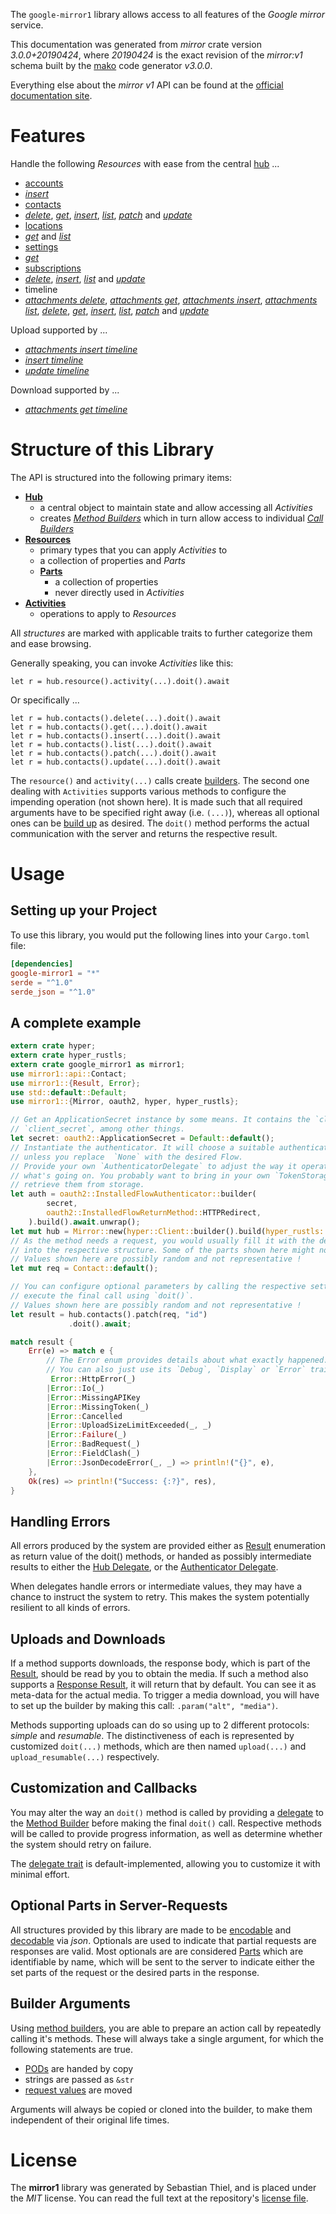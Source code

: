 <!---
DO NOT EDIT !
This file was generated automatically from 'src/mako/api/README.md.mako'
DO NOT EDIT !
-->
The `google-mirror1` library allows access to all features of the *Google mirror* service.

This documentation was generated from *mirror* crate version *3.0.0+20190424*, where *20190424* is the exact revision of the *mirror:v1* schema built by the [mako](http://www.makotemplates.org/) code generator *v3.0.0*.

Everything else about the *mirror* *v1* API can be found at the
[official documentation site](https://developers.google.com/glass).
# Features

Handle the following *Resources* with ease from the central [hub](https://docs.rs/google-mirror1/3.0.0+20190424/google_mirror1/Mirror) ... 

* [accounts](https://docs.rs/google-mirror1/3.0.0+20190424/google_mirror1/api::Account)
 * [*insert*](https://docs.rs/google-mirror1/3.0.0+20190424/google_mirror1/api::AccountInsertCall)
* [contacts](https://docs.rs/google-mirror1/3.0.0+20190424/google_mirror1/api::Contact)
 * [*delete*](https://docs.rs/google-mirror1/3.0.0+20190424/google_mirror1/api::ContactDeleteCall), [*get*](https://docs.rs/google-mirror1/3.0.0+20190424/google_mirror1/api::ContactGetCall), [*insert*](https://docs.rs/google-mirror1/3.0.0+20190424/google_mirror1/api::ContactInsertCall), [*list*](https://docs.rs/google-mirror1/3.0.0+20190424/google_mirror1/api::ContactListCall), [*patch*](https://docs.rs/google-mirror1/3.0.0+20190424/google_mirror1/api::ContactPatchCall) and [*update*](https://docs.rs/google-mirror1/3.0.0+20190424/google_mirror1/api::ContactUpdateCall)
* [locations](https://docs.rs/google-mirror1/3.0.0+20190424/google_mirror1/api::Location)
 * [*get*](https://docs.rs/google-mirror1/3.0.0+20190424/google_mirror1/api::LocationGetCall) and [*list*](https://docs.rs/google-mirror1/3.0.0+20190424/google_mirror1/api::LocationListCall)
* [settings](https://docs.rs/google-mirror1/3.0.0+20190424/google_mirror1/api::Setting)
 * [*get*](https://docs.rs/google-mirror1/3.0.0+20190424/google_mirror1/api::SettingGetCall)
* [subscriptions](https://docs.rs/google-mirror1/3.0.0+20190424/google_mirror1/api::Subscription)
 * [*delete*](https://docs.rs/google-mirror1/3.0.0+20190424/google_mirror1/api::SubscriptionDeleteCall), [*insert*](https://docs.rs/google-mirror1/3.0.0+20190424/google_mirror1/api::SubscriptionInsertCall), [*list*](https://docs.rs/google-mirror1/3.0.0+20190424/google_mirror1/api::SubscriptionListCall) and [*update*](https://docs.rs/google-mirror1/3.0.0+20190424/google_mirror1/api::SubscriptionUpdateCall)
* timeline
 * [*attachments delete*](https://docs.rs/google-mirror1/3.0.0+20190424/google_mirror1/api::TimelineAttachmentDeleteCall), [*attachments get*](https://docs.rs/google-mirror1/3.0.0+20190424/google_mirror1/api::TimelineAttachmentGetCall), [*attachments insert*](https://docs.rs/google-mirror1/3.0.0+20190424/google_mirror1/api::TimelineAttachmentInsertCall), [*attachments list*](https://docs.rs/google-mirror1/3.0.0+20190424/google_mirror1/api::TimelineAttachmentListCall), [*delete*](https://docs.rs/google-mirror1/3.0.0+20190424/google_mirror1/api::TimelineDeleteCall), [*get*](https://docs.rs/google-mirror1/3.0.0+20190424/google_mirror1/api::TimelineGetCall), [*insert*](https://docs.rs/google-mirror1/3.0.0+20190424/google_mirror1/api::TimelineInsertCall), [*list*](https://docs.rs/google-mirror1/3.0.0+20190424/google_mirror1/api::TimelineListCall), [*patch*](https://docs.rs/google-mirror1/3.0.0+20190424/google_mirror1/api::TimelinePatchCall) and [*update*](https://docs.rs/google-mirror1/3.0.0+20190424/google_mirror1/api::TimelineUpdateCall)


Upload supported by ...

* [*attachments insert timeline*](https://docs.rs/google-mirror1/3.0.0+20190424/google_mirror1/api::TimelineAttachmentInsertCall)
* [*insert timeline*](https://docs.rs/google-mirror1/3.0.0+20190424/google_mirror1/api::TimelineInsertCall)
* [*update timeline*](https://docs.rs/google-mirror1/3.0.0+20190424/google_mirror1/api::TimelineUpdateCall)

Download supported by ...

* [*attachments get timeline*](https://docs.rs/google-mirror1/3.0.0+20190424/google_mirror1/api::TimelineAttachmentGetCall)



# Structure of this Library

The API is structured into the following primary items:

* **[Hub](https://docs.rs/google-mirror1/3.0.0+20190424/google_mirror1/Mirror)**
    * a central object to maintain state and allow accessing all *Activities*
    * creates [*Method Builders*](https://docs.rs/google-mirror1/3.0.0+20190424/google_mirror1/client::MethodsBuilder) which in turn
      allow access to individual [*Call Builders*](https://docs.rs/google-mirror1/3.0.0+20190424/google_mirror1/client::CallBuilder)
* **[Resources](https://docs.rs/google-mirror1/3.0.0+20190424/google_mirror1/client::Resource)**
    * primary types that you can apply *Activities* to
    * a collection of properties and *Parts*
    * **[Parts](https://docs.rs/google-mirror1/3.0.0+20190424/google_mirror1/client::Part)**
        * a collection of properties
        * never directly used in *Activities*
* **[Activities](https://docs.rs/google-mirror1/3.0.0+20190424/google_mirror1/client::CallBuilder)**
    * operations to apply to *Resources*

All *structures* are marked with applicable traits to further categorize them and ease browsing.

Generally speaking, you can invoke *Activities* like this:

```Rust,ignore
let r = hub.resource().activity(...).doit().await
```

Or specifically ...

```ignore
let r = hub.contacts().delete(...).doit().await
let r = hub.contacts().get(...).doit().await
let r = hub.contacts().insert(...).doit().await
let r = hub.contacts().list(...).doit().await
let r = hub.contacts().patch(...).doit().await
let r = hub.contacts().update(...).doit().await
```

The `resource()` and `activity(...)` calls create [builders][builder-pattern]. The second one dealing with `Activities` 
supports various methods to configure the impending operation (not shown here). It is made such that all required arguments have to be 
specified right away (i.e. `(...)`), whereas all optional ones can be [build up][builder-pattern] as desired.
The `doit()` method performs the actual communication with the server and returns the respective result.

# Usage

## Setting up your Project

To use this library, you would put the following lines into your `Cargo.toml` file:

```toml
[dependencies]
google-mirror1 = "*"
serde = "^1.0"
serde_json = "^1.0"
```

## A complete example

```Rust
extern crate hyper;
extern crate hyper_rustls;
extern crate google_mirror1 as mirror1;
use mirror1::api::Contact;
use mirror1::{Result, Error};
use std::default::Default;
use mirror1::{Mirror, oauth2, hyper, hyper_rustls};

// Get an ApplicationSecret instance by some means. It contains the `client_id` and 
// `client_secret`, among other things.
let secret: oauth2::ApplicationSecret = Default::default();
// Instantiate the authenticator. It will choose a suitable authentication flow for you, 
// unless you replace  `None` with the desired Flow.
// Provide your own `AuthenticatorDelegate` to adjust the way it operates and get feedback about 
// what's going on. You probably want to bring in your own `TokenStorage` to persist tokens and
// retrieve them from storage.
let auth = oauth2::InstalledFlowAuthenticator::builder(
        secret,
        oauth2::InstalledFlowReturnMethod::HTTPRedirect,
    ).build().await.unwrap();
let mut hub = Mirror::new(hyper::Client::builder().build(hyper_rustls::HttpsConnector::with_native_roots()), auth);
// As the method needs a request, you would usually fill it with the desired information
// into the respective structure. Some of the parts shown here might not be applicable !
// Values shown here are possibly random and not representative !
let mut req = Contact::default();

// You can configure optional parameters by calling the respective setters at will, and
// execute the final call using `doit()`.
// Values shown here are possibly random and not representative !
let result = hub.contacts().patch(req, "id")
             .doit().await;

match result {
    Err(e) => match e {
        // The Error enum provides details about what exactly happened.
        // You can also just use its `Debug`, `Display` or `Error` traits
         Error::HttpError(_)
        |Error::Io(_)
        |Error::MissingAPIKey
        |Error::MissingToken(_)
        |Error::Cancelled
        |Error::UploadSizeLimitExceeded(_, _)
        |Error::Failure(_)
        |Error::BadRequest(_)
        |Error::FieldClash(_)
        |Error::JsonDecodeError(_, _) => println!("{}", e),
    },
    Ok(res) => println!("Success: {:?}", res),
}

```
## Handling Errors

All errors produced by the system are provided either as [Result](https://docs.rs/google-mirror1/3.0.0+20190424/google_mirror1/client::Result) enumeration as return value of
the doit() methods, or handed as possibly intermediate results to either the 
[Hub Delegate](https://docs.rs/google-mirror1/3.0.0+20190424/google_mirror1/client::Delegate), or the [Authenticator Delegate](https://docs.rs/yup-oauth2/*/yup_oauth2/trait.AuthenticatorDelegate.html).

When delegates handle errors or intermediate values, they may have a chance to instruct the system to retry. This 
makes the system potentially resilient to all kinds of errors.

## Uploads and Downloads
If a method supports downloads, the response body, which is part of the [Result](https://docs.rs/google-mirror1/3.0.0+20190424/google_mirror1/client::Result), should be
read by you to obtain the media.
If such a method also supports a [Response Result](https://docs.rs/google-mirror1/3.0.0+20190424/google_mirror1/client::ResponseResult), it will return that by default.
You can see it as meta-data for the actual media. To trigger a media download, you will have to set up the builder by making
this call: `.param("alt", "media")`.

Methods supporting uploads can do so using up to 2 different protocols: 
*simple* and *resumable*. The distinctiveness of each is represented by customized 
`doit(...)` methods, which are then named `upload(...)` and `upload_resumable(...)` respectively.

## Customization and Callbacks

You may alter the way an `doit()` method is called by providing a [delegate](https://docs.rs/google-mirror1/3.0.0+20190424/google_mirror1/client::Delegate) to the 
[Method Builder](https://docs.rs/google-mirror1/3.0.0+20190424/google_mirror1/client::CallBuilder) before making the final `doit()` call. 
Respective methods will be called to provide progress information, as well as determine whether the system should 
retry on failure.

The [delegate trait](https://docs.rs/google-mirror1/3.0.0+20190424/google_mirror1/client::Delegate) is default-implemented, allowing you to customize it with minimal effort.

## Optional Parts in Server-Requests

All structures provided by this library are made to be [encodable](https://docs.rs/google-mirror1/3.0.0+20190424/google_mirror1/client::RequestValue) and 
[decodable](https://docs.rs/google-mirror1/3.0.0+20190424/google_mirror1/client::ResponseResult) via *json*. Optionals are used to indicate that partial requests are responses 
are valid.
Most optionals are are considered [Parts](https://docs.rs/google-mirror1/3.0.0+20190424/google_mirror1/client::Part) which are identifiable by name, which will be sent to 
the server to indicate either the set parts of the request or the desired parts in the response.

## Builder Arguments

Using [method builders](https://docs.rs/google-mirror1/3.0.0+20190424/google_mirror1/client::CallBuilder), you are able to prepare an action call by repeatedly calling it's methods.
These will always take a single argument, for which the following statements are true.

* [PODs][wiki-pod] are handed by copy
* strings are passed as `&str`
* [request values](https://docs.rs/google-mirror1/3.0.0+20190424/google_mirror1/client::RequestValue) are moved

Arguments will always be copied or cloned into the builder, to make them independent of their original life times.

[wiki-pod]: http://en.wikipedia.org/wiki/Plain_old_data_structure
[builder-pattern]: http://en.wikipedia.org/wiki/Builder_pattern
[google-go-api]: https://github.com/google/google-api-go-client

# License
The **mirror1** library was generated by Sebastian Thiel, and is placed 
under the *MIT* license.
You can read the full text at the repository's [license file][repo-license].

[repo-license]: https://github.com/Byron/google-apis-rsblob/main/LICENSE.md
